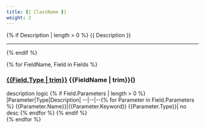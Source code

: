 ```yaml
---
title: {{ ClassName }}
weight: 2
---
```

{% if Description | length > 0 %}
{{ Description }}

---
{% endif %}

{% for FieldName, Field in Fields %}
### [{{Field.Type | trim}}]()&nbsp;{{FieldName | trim}}()
description logic
{% if Field.Parameters | length > 0 %}
|Parameter|Type|Description|
--|--|--{% for Parameter in Field.Parameters %}
{{Parameter.Name}}|{{Parameter.Keyword}}&nbsp;{{Parameter.Type}}| no desc
{% endfor %}
{% endif %}
<br />
{% endfor %}
